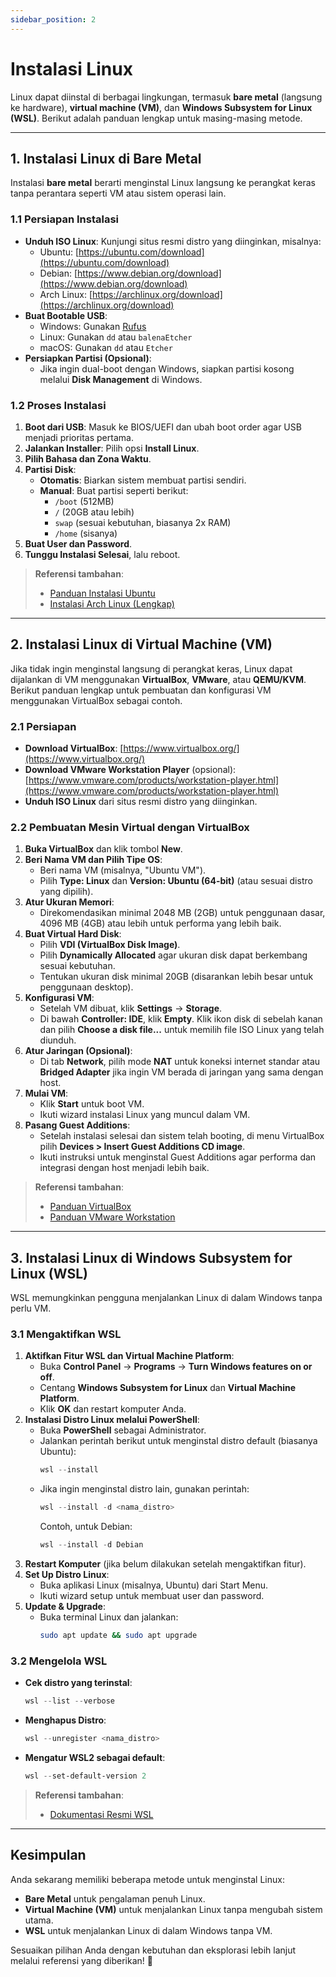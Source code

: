 ```yaml
---
sidebar_position: 2
---
```


# Instalasi Linux

Linux dapat diinstal di berbagai lingkungan, termasuk **bare metal** (langsung ke hardware), **virtual machine (VM)**, dan **Windows Subsystem for Linux (WSL)**. Berikut adalah panduan lengkap untuk masing-masing metode.

---
## 1. Instalasi Linux di Bare Metal
Instalasi **bare metal** berarti menginstal Linux langsung ke perangkat keras tanpa perantara seperti VM atau sistem operasi lain.

### 1.1 Persiapan Instalasi
- **Unduh ISO Linux**: Kunjungi situs resmi distro yang diinginkan, misalnya:
  - Ubuntu: [https://ubuntu.com/download](https://ubuntu.com/download)
  - Debian: [https://www.debian.org/download](https://www.debian.org/download)
  - Arch Linux: [https://archlinux.org/download](https://archlinux.org/download)
- **Buat Bootable USB**:
  - Windows: Gunakan [Rufus](https://rufus.ie/)
  - Linux: Gunakan `dd` atau `balenaEtcher`
  - macOS: Gunakan `dd` atau `Etcher`
- **Persiapkan Partisi (Opsional)**:
  - Jika ingin dual-boot dengan Windows, siapkan partisi kosong melalui **Disk Management** di Windows.
  
### 1.2 Proses Instalasi
1. **Boot dari USB**: Masuk ke BIOS/UEFI dan ubah boot order agar USB menjadi prioritas pertama.
2. **Jalankan Installer**: Pilih opsi **Install Linux**.
3. **Pilih Bahasa dan Zona Waktu**.
4. **Partisi Disk**:
   - **Otomatis**: Biarkan sistem membuat partisi sendiri.
   - **Manual**: Buat partisi seperti berikut:
     - `/boot` (512MB)
     - `/` (20GB atau lebih)
     - `swap` (sesuai kebutuhan, biasanya 2x RAM)
     - `/home` (sisanya)
5. **Buat User dan Password**.
6. **Tunggu Instalasi Selesai**, lalu reboot.

> **Referensi tambahan**: 
> - [Panduan Instalasi Ubuntu](https://ubuntu.com/tutorials/install-ubuntu-desktop)
> - [Instalasi Arch Linux (Lengkap)](https://wiki.archlinux.org/title/installation_guide)

---
## 2. Instalasi Linux di Virtual Machine (VM)
Jika tidak ingin menginstal langsung di perangkat keras, Linux dapat dijalankan di VM menggunakan **VirtualBox**, **VMware**, atau **QEMU/KVM**. Berikut panduan lengkap untuk pembuatan dan konfigurasi VM menggunakan VirtualBox sebagai contoh.

### 2.1 Persiapan
- **Download VirtualBox**: [https://www.virtualbox.org/](https://www.virtualbox.org/)
- **Download VMware Workstation Player** (opsional): [https://www.vmware.com/products/workstation-player.html](https://www.vmware.com/products/workstation-player.html)
- **Unduh ISO Linux** dari situs resmi distro yang diinginkan.

### 2.2 Pembuatan Mesin Virtual dengan VirtualBox
1. **Buka VirtualBox** dan klik tombol **New**.
2. **Beri Nama VM dan Pilih Tipe OS**:
   - Beri nama VM (misalnya, "Ubuntu VM").
   - Pilih **Type: Linux** dan **Version: Ubuntu (64-bit)** (atau sesuai distro yang dipilih).
3. **Atur Ukuran Memori**:
   - Direkomendasikan minimal 2048 MB (2GB) untuk penggunaan dasar, 4096 MB (4GB) atau lebih untuk performa yang lebih baik.
4. **Buat Virtual Hard Disk**:
   - Pilih **VDI (VirtualBox Disk Image)**.
   - Pilih **Dynamically Allocated** agar ukuran disk dapat berkembang sesuai kebutuhan.
   - Tentukan ukuran disk minimal 20GB (disarankan lebih besar untuk penggunaan desktop).
5. **Konfigurasi VM**:
   - Setelah VM dibuat, klik **Settings** → **Storage**.
   - Di bawah **Controller: IDE**, klik **Empty**. Klik ikon disk di sebelah kanan dan pilih **Choose a disk file...** untuk memilih file ISO Linux yang telah diunduh.
6. **Atur Jaringan (Opsional)**:
   - Di tab **Network**, pilih mode **NAT** untuk koneksi internet standar atau **Bridged Adapter** jika ingin VM berada di jaringan yang sama dengan host.
7. **Mulai VM**:
   - Klik **Start** untuk boot VM.
   - Ikuti wizard instalasi Linux yang muncul dalam VM.
8. **Pasang Guest Additions**:
   - Setelah instalasi selesai dan sistem telah booting, di menu VirtualBox pilih **Devices > Insert Guest Additions CD image**.
   - Ikuti instruksi untuk menginstal Guest Additions agar performa dan integrasi dengan host menjadi lebih baik.

> **Referensi tambahan**: 
> - [Panduan VirtualBox](https://docs.oracle.com/en/virtualization/virtualbox/)
> - [Panduan VMware Workstation](https://www.vmware.com/support.html)

---
## 3. Instalasi Linux di Windows Subsystem for Linux (WSL)
WSL memungkinkan pengguna menjalankan Linux di dalam Windows tanpa perlu VM.

### 3.1 Mengaktifkan WSL
1. **Aktifkan Fitur WSL dan Virtual Machine Platform**:
   - Buka **Control Panel** → **Programs** → **Turn Windows features on or off**.
   - Centang **Windows Subsystem for Linux** dan **Virtual Machine Platform**.
   - Klik **OK** dan restart komputer Anda.
2. **Instalasi Distro Linux melalui PowerShell**:
   - Buka **PowerShell** sebagai Administrator.
   - Jalankan perintah berikut untuk menginstal distro default (biasanya Ubuntu):
     ```powershell
     wsl --install
     ```
   - Jika ingin menginstal distro lain, gunakan perintah:
     ```powershell
     wsl --install -d <nama_distro>
     ```
     Contoh, untuk Debian:
     ```powershell
     wsl --install -d Debian
     ```
3. **Restart Komputer** (jika belum dilakukan setelah mengaktifkan fitur).
4. **Set Up Distro Linux**:
   - Buka aplikasi Linux (misalnya, Ubuntu) dari Start Menu.
   - Ikuti wizard setup untuk membuat user dan password.
5. **Update & Upgrade**:
   - Buka terminal Linux dan jalankan:
     ```bash
     sudo apt update && sudo apt upgrade
     ```

### 3.2 Mengelola WSL
- **Cek distro yang terinstal**:
  ```powershell
  wsl --list --verbose
  ```
- **Menghapus Distro**:
  ```powershell
  wsl --unregister <nama_distro>
  ```
- **Mengatur WSL2 sebagai default**:
  ```powershell
  wsl --set-default-version 2
  ```

> **Referensi tambahan**: 
> - [Dokumentasi Resmi WSL](https://learn.microsoft.com/en-us/windows/wsl/install)

---
## Kesimpulan
Anda sekarang memiliki beberapa metode untuk menginstal Linux:
- **Bare Metal** untuk pengalaman penuh Linux.
- **Virtual Machine (VM)** untuk menjalankan Linux tanpa mengubah sistem utama.
- **WSL** untuk menjalankan Linux di dalam Windows tanpa VM.

Sesuaikan pilihan Anda dengan kebutuhan dan eksplorasi lebih lanjut melalui referensi yang diberikan! 🚀